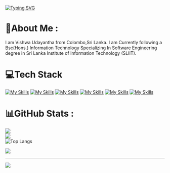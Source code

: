 <a href="https://git.io/typing-svg"><img src="https://readme-typing-svg.demolab.com?font=Fira+Code&weight=500&size=26&pause=1000&center=true&color=F7F7F7&random=false&width=435&lines=HI..;WELCOME+TO+MY+GIT+HUB.;I+AM+VISHWA+UDAYANTHA+.;FULL+STACK+DEVELOPER.;SLIIT+UNDERGRADUATE." alt="Typing SVG" /></a>

# 💫About Me :
I am Vishwa Udayantha from Colombo,Sri Lanka.
I am Currently following a Bsc(Hons.) Information Technology Specializing In Software Engineering degree in  Sri Lanka Institute of Information Technology (SLIIT).


# 💻Tech Stack
[![My Skills](https://skills.thijs.gg/icons?i=html,css,js,php)](https://skills.thijs.gg)
[![My Skills](https://skills.thijs.gg/icons?i=c,cpp,py)](https://skills.thijs.gg)
[![My Skills](https://skills.thijs.gg/icons?i=java,kotlin)](https://skills.thijs.gg)
[![My Skills](https://skills.thijs.gg/icons?i=mysql,sqlite)](https://skills.thijs.gg)
[![My Skills](https://skills.thijs.gg/icons?i=mongodb,express,react,nodejs)](https://skills.thijs.gg)
[![My Skills](https://skills.thijs.gg/icons?i=visualstudio,vscode,androidstudio,idea,eclipse,replit,arduino,git,figma,redux,postman,r)](https://skills.thijs.gg)


# 📊GitHub Stats :
![](https://github-readme-stats.vercel.app/api?username=Vishwa-ud&theme=highcontrast&hide_border=false&include_all_commits=false&count_private=false)<br/>
![](https://github-readme-streak-stats.herokuapp.com/?user=Vishwa-ud&theme=highcontrast&hide_border=false)<br/>
![Top Langs](https://github-readme-stats.vercel.app/api/top-langs/?username=Vishwa-ud&theme=highcontrast&layout=compact)

![](https://quotes-github-readme.vercel.app/api?type=horizontal&theme=gruvbox)

---
[![](https://visitcount.itsvg.in/api?id=Vishwa-ud&icon=5&color=6)](https://visitcount.itsvg.in)

